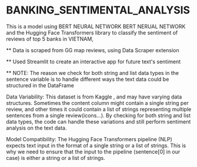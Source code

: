 # BANKING_SENTIMENTAL_ANALYSIS
This is a model using BERT NEURAL NETWORK BERT NERUAL NETWORK and the Hugging Face Transformers library to classify the sentiment of reviews of top 5 banks in VIETNAM, 

** Data is scraped from GG map reviews, using Data Scraper extension

** Used Streamlit to create an interactive app for future text's sentiment

** NOTE: The reason we check for both string and list data types in the sentence variable is to handle different ways the text data could be structured in the DataFrame

Data Variability: This dataset is from Kaggle , and may have varying data structures. Sometimes the content column might contain a single string per review, and other times it could contain a list of strings representing multiple sentences from a single review(icons...). By checking for both string and list data types, the code can handle these variations and still perform sentiment analysis on the text data.

Model Compatibility: The Hugging Face Transformers pipeline (NLP) expects text input in the format of a single string or a list of strings. This is why we need to ensure that the input to the pipeline (sentence[0] in our case) is either a string or a list of strings.
